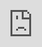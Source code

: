 ```yaml
---
layout: post
title: 'Quizizz: transformando a educação básica com gameficação'
date: '2021-07-25 13:52:18'
author: amaral
categories: [ edtech, edtech da semana ]
#image: assets/images/5-selecionados-fundo-1-garagem-educacao.png
featured: false
hidden: false

---
```


Bem-vindo/a ao #EdTechDaSemana, um vídeo de 5 min ou menos falando sobre uma EdTech interessante do mundo.

<!--kg-card-begin: html-->
<iframe src="https://www.loom.com/embed/99b02a300ad640c194e1235c952eb02e" frameborder="0" webkitallowfullscreen mozallowfullscreen allowfullscreen style="position: absolute; top: 0; left: 0; width: 100%; height: 100%;"></iframe>
<!--kg-card-end: html-->

Continua no blog: [https://www.amaralmedeiros.com/pt-br/quizizz-transformando-a-educacao-basica-com-gameficacao/](https://www.amaralmedeiros.com/pt-br/quizizz-transformando-a-educacao-basica-com-gameficacao/)

